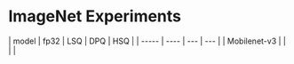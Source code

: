# ImageNet Experiments 

| model | fp32 | LSQ | DPQ | HSQ | 
| ----- | ---- | --- | --- | 
| Mobilenet-v3 |  |  |  |

